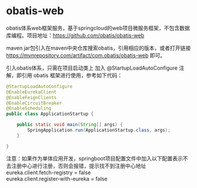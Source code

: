 # obatis-web
obatis体系web框架服务，基于springcloud的web项目微服务框架，不包含数据库编程。项目地址：https://github.com/obatis/obatis-web



maven jar包引入在maven中央仓库搜索obatis，引用相应的版本，或者打开链接 https://mvnrepository.com/artifact/com.obatis/obatis-web 即可。

引入obatis体系，只需在项目启动类上 加入 @StartupLoadAutoConfigure 注解，即引用 obatis 框架进行使用，参考如下代码：   

```java
@StartupLoadAutoConfigure
@EnableEurekaClient
@EnableFeignClients
@EnableCircuitBreaker
@EnableScheduling
public class ApplicationStartup {

    public static void main(String[] args) {
        SpringApplication.run(ApplicationStartup.class, args);
    }

}
```

注意：如果作为单体应用开发，springboot项目配置文件中加入以下配置表示不去注册中心进行注册，否则会报错，提示找不到注册中心地址  
eureka.client.fetch-registry = false  
eureka.client.register-with-eureka = false  